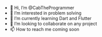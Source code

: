 - 👋 Hi, I’m @CabTheProgrammer
- 👀 I’m interested in problem solving 
- 🌱 I’m currently learning Dart and Flutter
- 💞️ I’m looking to collaborate on any project
- 📫 How to reach me coming soon

<!---
CabTheProgrammer/CabTheProgrammer is a ✨ special ✨ repository because its `README.md` (this file) appears on your GitHub profile.
You can click the Preview link to take a look at your changes.
--->
